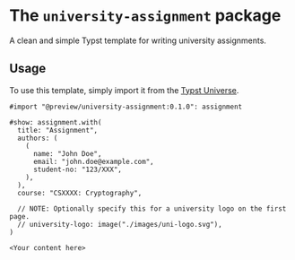 # The `university-assignment` package

A clean and simple Typst template for writing university assignments.

## Usage

To use this template, simply import it from the [Typst Universe][typ-uni].

```typ
#import "@preview/university-assignment:0.1.0": assignment

#show: assignment.with(
  title: "Assignment",
  authors: (
    (
      name: "John Doe",
      email: "john.doe@example.com",
      student-no: "123/XXX",
    ),
  ),
  course: "CSXXXX: Cryptography",

  // NOTE: Optionally specify this for a university logo on the first page.
  // university-logo: image("./images/uni-logo.svg"),
)

<Your content here>
```

[typ-uni]: https://typst.app/universe/
